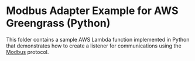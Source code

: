 # Modbus Adapter Example for AWS Greengrass (Python)

This folder contains a sample AWS Lambda function implemented in Python that 
demonstrates how to create a listener for communications using the 
[Modbus](https://en.wikipedia.org/wiki/Modbus) protocol.